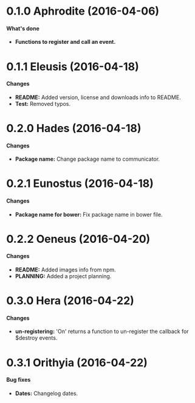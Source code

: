 <a name="0.1.0"></a>
# 0.1.0 Aphrodite (2016-04-06)
#### What's done

* **Functions to register and call an event.**

<a name="0.1.1"></a>
# 0.1.1 Eleusis (2016-04-18)
#### Changes

* **README:** Added version, license and downloads info to README.
* **Test:** Removed typos.

<a name="0.2.0"></a>
# 0.2.0 Hades (2016-04-18)
#### Changes

* **Package name:** Change package name to communicator.

<a name="0.2.1"></a>
# 0.2.1 Eunostus (2016-04-18)
#### Changes

* **Package name for bower:** Fix package name in bower file.

<a name="0.2.2"></a>
# 0.2.2 Oeneus (2016-04-20)
#### Changes

* **README:** Added images info from npm.
* **PLANNING:** Added a project planning.

<a name="0.3.0"></a>
# 0.3.0 Hera (2016-04-22)
#### Changes

* **un-registering:** 'On' returns a function to un-register the callback for $destroy events.

<a name="0.3.1"></a>
# 0.3.1 Orithyia (2016-04-22)
#### Bug fixes

* **Dates:** Changelog dates.
